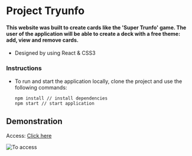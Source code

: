 # Project Tryunfo

#### This website was built to create cards like the 'Super Trunfo' game. The user of the application will be able to create a deck with a free theme: add, view and remove cards.

* Designed by using React & CSS3

### Instructions
* To run and start the application locally, clone the project and use the following commands:

  ```
  npm install // install dependencies
  npm start // start application
  ```

## Demonstration
Access: [Click here](https://tryunfo-pirminp.vercel.app/)

![To access]()
